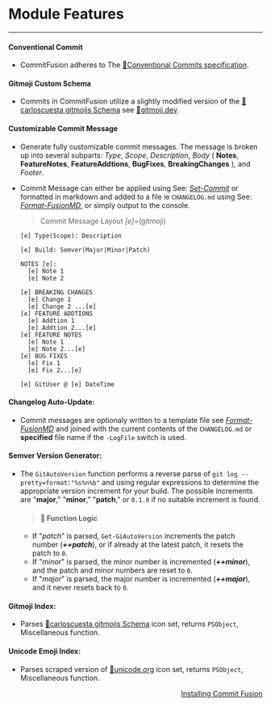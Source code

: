 
# <i class="fa-solid fa-cubes" style="color: #d07711;"></i> Module Features

---

#### Conventional Commit

- CommitFusion adheres to The [🧷Conventional Commits specification](https://www.conventionalcommits.org/en/v1.0.0/).

#### Gitmoji Custom Schema

- Commits in CommitFusion utilize a slightly modified version of the [🧷carloscuesta gitmojis Schema](https://github.com/carloscuesta/gitmoji/blob/master/packages/gitmojis/src/gitmojis.json) see [🧷gitmoji.dev](https://gitmoji.dev).

#### Customizable Commit Message

- Generate fully customizable commit messages. The message is broken up into several subparts: *Type*, *Scope*, *Description*, *Body* ( **Notes**, **FeatureNotes**, **FeatureAddtions**, **BugFixes**, **BreakingChanges** ), and *Footer*.

- Commit Message can either be applied using See: [*Set-Commit*](/cmdlets#set-commit) or formatted in markdown and added to a file ie `CHANGELOG.md` using See: [*Format-FusionMD*](/cmdlets#format-fusionmd), or simply output to the console.

  > Commit Message Layout *[e]*=(gitmoji)

  ```text
  [e] Type(Scope): Description

  [e] Build: Semver(Major|Minor|Patch)

  NOTES [e]:
    [e] Note 1
    [e] Note 2

  [e] BREAKING CHANGES
    [e] Change 1
    [e] Change 2 ...[e]
  [e] FEATURE ADDTIONS
    [e] Addtion 1
    [e] Addtion 2...[e]
  [e] FEATURE NOTES
    [e] Note 1
    [e] Note 2...[e]
  [e] BUG FIXES
    [e] Fix 1
    [e] Fix 2...[e]

  [e] GitUser @ [e] DateTime
  ```

####  Changelog Auto-Update:

- Commit messages are optionaly written to a template file see [*Format-FusionMD*](/cmdlets#format-fusionmd) and joined with the current contents of the `CHANGELOG.md` or **specified** file name if the `-LogFile` switch is used.

#### Semver Version Generator:

- The `GitAutoVersion` function performs a reverse parse of `git log --pretty=format:"%s%n%b"` and using regular expressions to determine the appropriate version increment for your build. The possible increments are "**major**," "**minor**," "**patch**," or `0.1.0` if no suitable increment is found.

  > #### 🥏 Function Logic
    - If "*patch*" is parsed, `Get-GiAutoVersion` increments the patch number (***++patch***), or if already at the latest patch, it resets the patch to `0`.
    - If "*minor*" is parsed, the minor number is incremented (***++minor***), and the patch and minor numbers are reset to `0`.
    - If "*major*" is parsed, the major number is incremented (***++major***), and it never resets back to `0`.

#### Gitmoji Index:

- Parses [🧷carloscuesta gitmojis Schema](https://github.com/carloscuesta/gitmoji/blob/master/packages/gitmojis/src/gitmojis.json) icon set, returns `PSObject`, Miscellaneous function.

####  Unicode Emoji Index:

- Parses scraped version of [🧷unicode.org](https://unicode.org/emoji/charts/emoji-list.html) icon set, returns `PSObject`, Miscellaneous function.

<div align="right">
  <a href="commitfusion/installation"> Installing Commit Fusion </a>
</div>